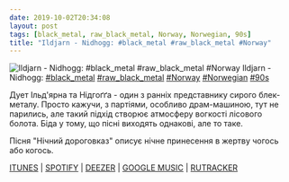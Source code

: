 ```yaml
---
date: 2019-10-02T20:34:08
layout: post
tags: [black_metal, raw_black_metal, Norway, Norwegian, 90s]
title: "Ildjarn - Nidhogg: #black_metal #raw_black_metal #Norway"
---
```

![Ildjarn - Nidhogg: #black_metal #raw_black_metal #Norway](https://res.cloudinary.com/vast-space-unexplored/image/upload/q_auto,dpr_auto,w_auto/photos/photo_746_02-10-2019_20-34-08.jpg)
Ildjarn - Nidhogg: [#black_metal](/tags/#black_metal) [#raw_black_metal](/tags/#raw_black_metal) [#Norway](/tags/#Norway) [#Norwegian](/tags/#Norwegian) [#90s](/tags/#90s)

Дует Ільд&#39;ярна та Нідгоґґа - один з ранніх представнику сирого блек-металу. Просто кажучи, з партіями, особливо драм-машиною, тут не парились, але такий підхід створює атмосферу вогкості лісового болота. Біда у тому, що пісні виходять однакові, але то таке.

Пісня &quot;Нічний дороговказ&quot; описує нічне принесення в жертву чогось або когось.

[ITUNES](https://music.apple.com/us/album/norse-ep/668279492) \| [SPOTIFY](https://open.spotify.com/album/1upGOHotbSuNVP5XkLufCW) \| [DEEZER](https://www.deezer.com/album/6728984?utm_source=deezer&amp;utm_content=album-6728984&amp;utm_term=1601611822_1570037531&amp;utm_medium=web) \| [GOOGLE MUSIC](https://play.google.com/music/m/Br2wblshncf4eve2sfs6xj3x5i4?t=Norse_-_Ildjarn) \| [RUTRACKER](https://rutracker.org/forum/viewtopic.php?t=1343872)